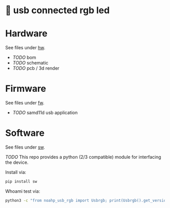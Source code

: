 # 🔆 usb connected rgb led
# Hardware
See files under [hw](hw).

* *TODO* bom
* *TODO* schematic
* *TODO* pcb / 3d render

# Firmware
See files under [fw](fw).

* *TODO* samd11d usb application

# Software
See files under [sw](sw).

*TODO*
This repo provides a python (2/3 compatible) module for interfacing the device.

Install via:
```bash
pip install sw
```

Whoami test via:
```bash
python3 -c "from noahp_usb_rgb import Usbrgb; print(Usbrgb().get_version())"
```
